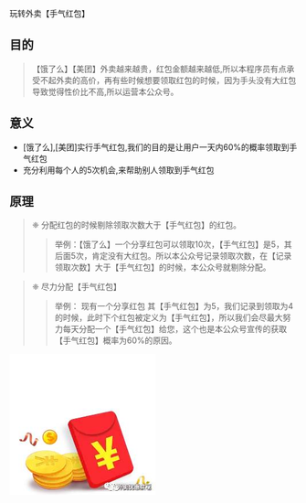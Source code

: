 <!--
author: 涛涛
head: http://pingodata.qiniudn.com/jockchou-avatar.jpg
date: 2017-12-01
title: 【外卖优惠共享】运营原理
tags: 外卖,饿了么,美团,手气红包
status: publish
summary: 介绍公众号【外卖优惠共享】运营原理，让大家更好的相信我们能努力在为大家提供更好的手气红包服务
【外卖,饿了么,美团,手气红包】
-->

玩转外卖【手气红包】


## 目的

>【饿了么】【美团】外卖越来越贵，红包金额越来越低,所以本程序员有点承受不起外卖的高价，再有些时候想要领取红包的时候，因为手头没有大红包导致觉得性价比不高,所以运营本公众号。

## 意义
* [饿了么],[美团]实行手气红包,我们的目的是让用户一天内60%的概率领取到手气红包
* 充分利用每个人的5次机会,来帮助别人领取到手气红包

## 原理

> ❈ 分配红包的时候剔除领取次数大于【手气红包】的红包。
  >>  举例：【饿了么】一个分享红包可以领取10次，【手气红包】是5，其后面5次，肯定没有大红包。所以本公众号记录领取次数，在【记录领取次数】大于【手气红包】的时候，本公众号就剔除分配。
  
>  ❈ 尽力分配【手气红包】
  >> 举例：  现有一个分享红包 其【手气红包】为5，我们记录到领取为4的时候，此时下个红包被定义为【手气红包】，所以我们会尽最大努力每天分配一个【手气红包】给您，这个也是本公众号宣传的获取【手气红包】概率为60%的原因。

![](img/0.jpeg)



